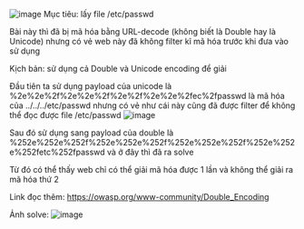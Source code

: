![image](https://github.com/user-attachments/assets/d14d4846-dfab-4b72-ae79-77d7e9117110)
Mục tiêu: lấy file /etc/passwd

Bài này thì đã bị mã hóa bằng URL-decode (không biết là Double hay là Unicode) nhưng có vẻ web này đã không filter kĩ mã hóa trước khi đưa vào sử dụng

Kịch bản: sử dụng cả Double và Unicode encoding để giải

Đầu tiên ta sử dụng payload của unicode là %2e%2e%2f%2e%2e%2f%2e%2f%2e%2e%2fec%2fpasswd  là mã hóa của ../../../etc/passwd nhưng có vẻ như cái này cũng đã được filter để không thể đọc được file /etc/passwd 
![image](https://github.com/user-attachments/assets/4d53f1bc-3ecf-4c23-bde7-e98ffa397fd5)

Sau đó sử dụng sang payload của double là %252e%252e%252f%252e%252e%252f%252e%252e%252f%252e%252e%252fetc%252fpasswd và ở đây thì đã ra solve

Từ đó có thể thấy web chỉ có thể giải mã hóa được 1 lần và không thể giải ra mã hóa thứ 2 

Link đọc thêm: https://owasp.org/www-community/Double_Encoding

Ảnh solve:  ![image](https://github.com/user-attachments/assets/32a72500-483e-4c74-aa9c-9d8d97a3fb32)
